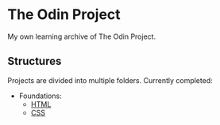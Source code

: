 # The Odin Project
My own learning archive of The Odin Project.

## Structures
Projects are divided into multiple folders.
Currently completed:
- Foundations: 
    - [HTML](https://github.com/Amecara/theodinproject/tree/main/html-foundations-project1)
    - [CSS](https://github.com/Amecara/css-exercises)